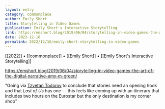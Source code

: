 ```yaml
---
layout: entry
category: commonplace
author: Emily Short
title: Storytelling in Video Games
publication: Emily Short's Interactive Storytelling
link: https://emshort.blog/2019/06/04/storytelling-in-video-games-the-art-of-the-digital-narrative-amy-m-green/
date: 2022-12-16
permalink: 2022/12/16/emily-short-storytelling-in-video-games
---
```


[[2022]] • [[commonplace]] • [[Emily Short]] • [[Emily Short's Interactive Storytelling]]

https://emshort.blog/2019/06/04/storytelling-in-video-games-the-art-of-the-digital-narrative-amy-m-green/

"Going via [Tzvetan Todorov](https://en.wikipedia.org/wiki/Tzvetan_Todorov) to conclude that stories need an opening hook and that *Last of Us* has one — this feels like coming up with an itinerary that includes two hours on the Eurostar but the only destination is my corner shop"
